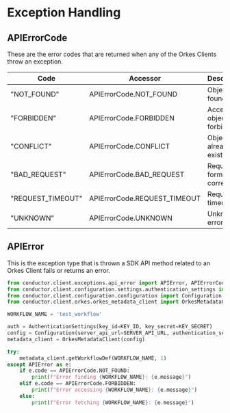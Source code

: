 # Exception Handling

## APIErrorCode

These are the error codes that are returned when any of the Orkes Clients throw an exception.

| Code  | Accessor | Description |
| --- | --- | --- |
|"NOT_FOUND"|APIErrorCode.NOT_FOUND|Object not found|
|"FORBIDDEN"|APIErrorCode.FORBIDDEN|Access to object is forbidden|
|"CONFLICT"|APIErrorCode.CONFLICT|Object already exists|
|"BAD_REQUEST"|APIErrorCode.BAD_REQUEST|Request not formed correctly|
|"REQUEST_TIMEOUT"|APIErrorCode.REQUEST_TIMEOUT|Request timed out|
|"UNKNOWN"|APIErrorCode.UNKNOWN|Unknown error|

## APIError

This is the exception type that is thrown a SDK API method related to an Orkes Client fails or returns an error.

```python
from conductor.client.exceptions.api_error import APIError, APIErrorCode
from conductor.client.configuration.settings.authentication_settings import AuthenticationSettings
from conductor.client.configuration.configuration import Configuration
from conductor.client.orkes.orkes_metadata_client import OrkesMetadataClient

WORKFLOW_NAME = 'test_workflow'

auth = AuthenticationSettings(key_id=KEY_ID, key_secret=KEY_SECRET)
config = Configuration(server_api_url=SERVER_API_URL, authentication_settings=auth)
metadata_client = OrkesMetadataClient(config)

try:
    metadata_client.getWorkflowDef(WORKFLOW_NAME, 1)
except APIError as e:
    if e.code == APIErrorCode.NOT_FOUND:
        print(f"Error finding {WORKFLOW_NAME}: {e.message}")
    elif e.code == APIErrorCode.FORBIDDEN:
        print(f"Error accessing {WORKFLOW_NAME}: {e.message}")
    else:
        print(f"Error fetching {WORKFLOW_NAME}: {e.message}")
    
```

